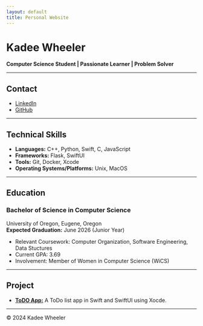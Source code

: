 ```yaml
---
layout: default
title: Personal Website
---
```


# Kadee Wheeler

**Computer Science Student | Passionate Learner | Problem Solver**

---

## Contact

- [LinkedIn](https://linkedin.com/in/kadeewheeler)  
- [GitHub](https://github.com/kadeewheeler)  

---

## Technical Skills

- **Languages:** C++, Python, Swift, C, JavaScript   
- **Frameworks:** Flask, SwiftUI  
- **Tools:** Git, Docker, Xcode
- **Operating Systems/Platforms:** Unix, MacOS

---

## Education

### **Bachelor of Science in Computer Science**  
University of Oregon, Eugene, Oregon  
**Expected Graduation:** June 2026 (Junior Year)

- Relevant Coursework: Computer Organization, Software Engineering, Data Stuctures  
- Current GPA: 3.69 
- Involvement: Member of Women in Computer Science (WiCS)


---

## Project

- [**ToDO App:**](https://github.com/kadeewheeler/project2) A ToDo list app in Swift and SwiftUI using Xocde.  

---


&copy; 2024 Kadee Wheeler
